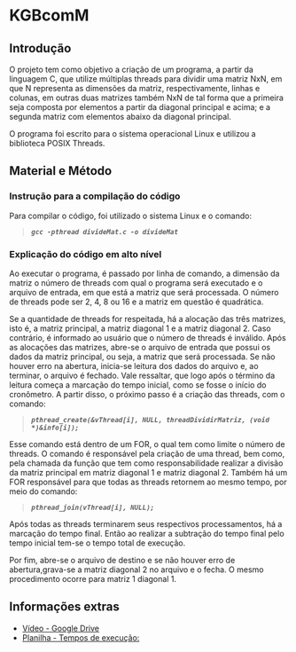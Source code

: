 # KGBcomM

## Introdução
O projeto tem como objetivo a criação de um programa, a partir da linguagem C, que utilize múltiplas threads para dividir uma matriz NxN, em que N representa as dimensões da matriz, respectivamente, linhas e colunas, em outras duas matrizes também NxN de tal forma que a primeira seja composta por elementos a partir da diagonal principal e acima; e a segunda matriz com elementos abaixo da diagonal principal.

O programa foi escrito para o sistema operacional Linux e utilizou a biblioteca POSIX Threads.

## Material e Método

### Instrução para a compilação do código
   Para compilar o código, foi utilizado o sistema Linux e o comando: 
   > **_`gcc -pthread divideMat.c -o divideMat`_**

### Explicação do código em alto nível
 Ao executar o programa, é passado por linha de comando, a dimensão da matriz o número de threads com qual o programa será executado e o arquivo de entrada, em que está a matriz que será processada. O número de threads pode ser 2, 4, 8 ou 16 e a matriz em questão é quadrática.
 
 Se a quantidade de threads for respeitada, há a alocação das três matrizes, isto é, a matriz principal, a matriz diagonal 1 e a matriz diagonal 2. Caso contrário, é informado ao usuário que o número de threads é inválido. Após as alocações das matrizes, abre-se o arquivo de entrada que possui os dados da matriz principal, ou seja, a matriz que será processada. Se não houver erro na abertura, inicia-se leitura dos dados do arquivo e, ao terminar, o arquivo é fechado. Vale ressaltar, que logo após o término da leitura começa a marcação do tempo inicial, como se fosse o início do cronômetro. A partir disso, o próximo passo é a criação das threads, com o comando:

 > **_`pthread_create(&vThread[i], NULL, threadDividirMatriz, (void *)&info[i]);`_**

 Esse comando está dentro de um FOR, o qual tem como limite o número de threads. O comando é responsável pela criação de uma thread, bem como, pela chamada da função que tem como responsabilidade realizar a divisão da matriz principal em matriz diagonal 1 e matriz diagonal 2. Também há um FOR responsável para que todas as threads retornem ao mesmo tempo, por meio do comando:

  > **_`pthread_join(vThread[i], NULL);`_**

 Após todas as threads terminarem seus respectivos processamentos, há a marcação do tempo final. Então ao realizar a subtração do tempo final pelo tempo inicial tem-se o tempo total de execução.
 
 Por fim, abre-se o arquivo de destino e se não houver erro de abertura,grava-se a matriz diagonal 2 no arquivo e o fecha. O mesmo procedimento ocorre para matriz 1 diagonal 1.


## Informações extras 
* [Vídeo - Google Drive](https://drive.google.com/file/d/1cuCApIXgdM9TFokg3PJjr4exgj-A61-Z/view)
* [Planilha - Tempos de execução:](https://docs.google.com/spreadsheets/d/1U43o1vI2ausUwkoF3c3XVV9LwzetEEIeB6wiBzNzLHA/edit#gid=2025868260)

